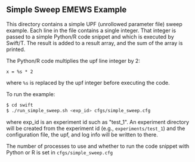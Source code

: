 Simple Sweep EMEWS Example
-----------------------

This directory contains a simple UPF (unrollowed parameter file) sweep example.
Each line in the file contains a single integer. That integer is passed to 
a simple Python/R code snippet and which is executed by Swift/T. The result
is added to a result array, and the sum of the array is printed. 

The Python/R code multiplies the upf line integer by 2:

```
x = %s * 2
```

where `%s` is replaced by the upf integer before executing the code.

To run the example:

```bash
$ cd swift
$ ./run_simple_sweep.sh <exp_id> cfgs/simple_sweep.cfg
```

where exp_id is an experiment id such as "test_1". An experiment directory
will be created from the experiment id (e.g., `experiments/test_1`) and
the configuration file, the upf, and log info will be written to there.

The number of processes to use and whether to run the code snippet
with Python or R is set in `cfgs/simple_sweep.cfg`